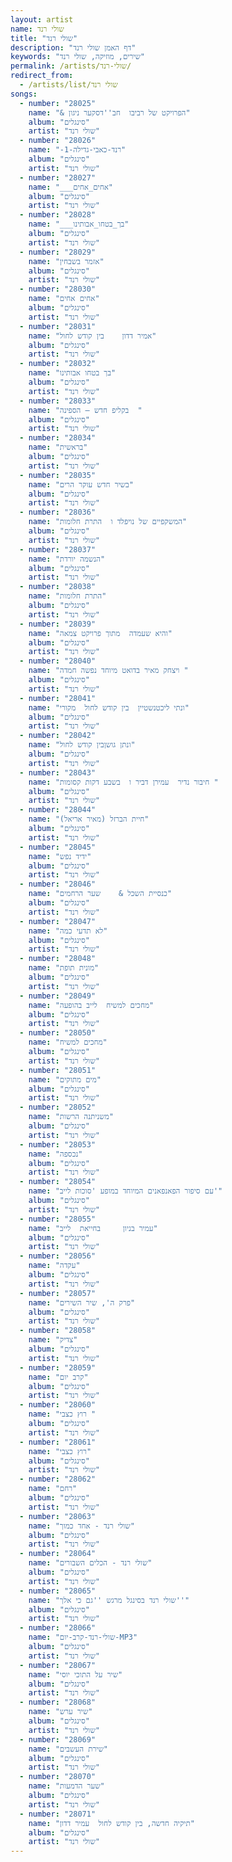 ```yaml
---
layout: artist
name: שולי רנד
title: "שולי רנד"
description: "דף האמן שולי רנד"
keywords: "שירים, מוזיקה, שולי רנד"
permalink: /artists/שולי-רנד/
redirect_from:
  - /artists/list/שולי רנד
songs:
  - number: "28025"
    name: "& הפרויקט של רביבו  חב''דסקער ניגון"
    album: "סינגלים"
    artist: "שולי רנד"
  - number: "28026"
    name: "-רנד-כאבי-גדילה-1"
    album: "סינגלים"
    artist: "שולי רנד"
  - number: "28027"
    name: "___אחים_אחים"
    album: "סינגלים"
    artist: "שולי רנד"
  - number: "28028"
    name: "___בך_בטחו_אבותינו"
    album: "סינגלים"
    artist: "שולי רנד"
  - number: "28029"
    name: "אזמר בשבחין"
    album: "סינגלים"
    artist: "שולי רנד"
  - number: "28030"
    name: "אחים אחים"
    album: "סינגלים"
    artist: "שולי רנד"
  - number: "28031"
    name: "אמיר דדון    בין קודש לחול"
    album: "סינגלים"
    artist: "שולי רנד"
  - number: "28032"
    name: "בך בטחו אבותינו"
    album: "סינגלים"
    artist: "שולי רנד"
  - number: "28033"
    name: "בקליפ חדש – הספינה  "
    album: "סינגלים"
    artist: "שולי רנד"
  - number: "28034"
    name: "בראשית"
    album: "סינגלים"
    artist: "שולי רנד"
  - number: "28035"
    name: "בשיר חדש עוקר הרים"
    album: "סינגלים"
    artist: "שולי רנד"
  - number: "28036"
    name: "המשקפיים של נויפלד ו  התרת חלומות"
    album: "סינגלים"
    artist: "שולי רנד"
  - number: "28037"
    name: "הנשמה יורדת"
    album: "סינגלים"
    artist: "שולי רנד"
  - number: "28038"
    name: "התרת חלומות"
    album: "סינגלים"
    artist: "שולי רנד"
  - number: "28039"
    name: "והיא שעמדה  מתוך פרויקט צמאה"
    album: "סינגלים"
    artist: "שולי רנד"
  - number: "28040"
    name: "ויצחק מאיר בדואט מיוחד נפשה חמדה "
    album: "סינגלים"
    artist: "שולי רנד"
  - number: "28041"
    name: "ונתי ליכטנשטיין  בין קודש לחול  מקורי"
    album: "סינגלים"
    artist: "שולי רנד"
  - number: "28042"
    name: "ונתן גושןבין קודש לחול"
    album: "סינגלים"
    artist: "שולי רנד"
  - number: "28043"
    name: "חיבור נדיר  עמירן דביר ו  בשבע דקות קסומות "
    album: "סינגלים"
    artist: "שולי רנד"
  - number: "28044"
    name: "חיית הברזל (מאיר אריאל)"
    album: "סינגלים"
    artist: "שולי רנד"
  - number: "28045"
    name: "ידיד נפש"
    album: "סינגלים"
    artist: "שולי רנד"
  - number: "28046"
    name: "כנסיית השכל &    שער הרחמים"
    album: "סינגלים"
    artist: "שולי רנד"
  - number: "28047"
    name: "לא תדעי כמה"
    album: "סינגלים"
    artist: "שולי רנד"
  - number: "28048"
    name: "מונית תופת"
    album: "סינגלים"
    artist: "שולי רנד"
  - number: "28049"
    name: "מחכים למשיח  לייב בהופעה"
    album: "סינגלים"
    artist: "שולי רנד"
  - number: "28050"
    name: "מחכים למשיח"
    album: "סינגלים"
    artist: "שולי רנד"
  - number: "28051"
    name: "מים מתוקים"
    album: "סינגלים"
    artist: "שולי רנד"
  - number: "28052"
    name: "משניתנה הרשות"
    album: "סינגלים"
    artist: "שולי רנד"
  - number: "28053"
    name: "נכספה"
    album: "סינגלים"
    artist: "שולי רנד"
  - number: "28054"
    name: "עם סיפור הפאנפאנים המיוחד במופע 'סוכות לייב'"
    album: "סינגלים"
    artist: "שולי רנד"
  - number: "28055"
    name: "עמיר בניון     בחייאת  לייב"
    album: "סינגלים"
    artist: "שולי רנד"
  - number: "28056"
    name: "עקדה"
    album: "סינגלים"
    artist: "שולי רנד"
  - number: "28057"
    name: "פרק ה', שיר השירים"
    album: "סינגלים"
    artist: "שולי רנד"
  - number: "28058"
    name: "צדיק"
    album: "סינגלים"
    artist: "שולי רנד"
  - number: "28059"
    name: "קרב יום"
    album: "סינגלים"
    artist: "שולי רנד"
  - number: "28060"
    name: "רוץ כצבי "
    album: "סינגלים"
    artist: "שולי רנד"
  - number: "28061"
    name: "רוץ כצבי"
    album: "סינגלים"
    artist: "שולי רנד"
  - number: "28062"
    name: "רחם"
    album: "סינגלים"
    artist: "שולי רנד"
  - number: "28063"
    name: "שולי רנד - אחד כמוך"
    album: "סינגלים"
    artist: "שולי רנד"
  - number: "28064"
    name: "שולי רנד - הכלים השבורים"
    album: "סינגלים"
    artist: "שולי רנד"
  - number: "28065"
    name: "שולי רנד בסינגל מרגש ''גם כי אלך''"
    album: "סינגלים"
    artist: "שולי רנד"
  - number: "28066"
    name: "שולי-רנד-קרב-יום-MP3"
    album: "סינגלים"
    artist: "שולי רנד"
  - number: "28067"
    name: "שיר על התוכי יוסי"
    album: "סינגלים"
    artist: "שולי רנד"
  - number: "28068"
    name: "שיר ערש"
    album: "סינגלים"
    artist: "שולי רנד"
  - number: "28069"
    name: "שירת העשבים"
    album: "סינגלים"
    artist: "שולי רנד"
  - number: "28070"
    name: "שער הדמעות"
    album: "סינגלים"
    artist: "שולי רנד"
  - number: "28071"
    name: "‏‏תיקיה חדשה, בין קודש לחול  עמיר דדון"
    album: "סינגלים"
    artist: "שולי רנד"
---
```

